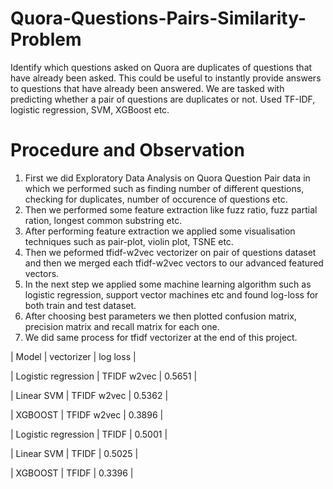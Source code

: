 # Quora-Questions-Pairs-Similarity-Problem
 Identify which questions asked on Quora are duplicates of questions that have already been asked. This could be useful to instantly provide answers to questions that have already been answered. We are tasked with predicting whether a pair of questions are duplicates or not. Used TF-IDF, logistic regression, SVM, XGBoost etc.

# Procedure and Observation
1) First we did Exploratory Data Analysis on Quora Question Pair data in which we performed such as finding number of different questions, checking for duplicates, number of occurence of questions etc. 
2) Then we performed some feature extraction like fuzz ratio, fuzz partial ration, longest common substring etc. 
3) After performing feature extraction we applied some visualisation techniques such as pair-plot, violin plot, TSNE etc. 
4) Then we peformed tfidf-w2vec vectorizer on pair of questions dataset and then we merged each tfidf-w2vec vectors to our advanced featured vectors. 
5) In the next step we applied some machine learning algorithm such as logistic regression, support vector machines etc and found log-loss for both train and test dataset. 
6) After choosing best parameters we then plotted confusion matrix, precision matrix and recall matrix for each one. 
7) We did same process for tfidf vectorizer at the end of this project.


|        Model        |  vectorizer | log loss |

| Logistic regression | TFIDF w2vec |  0.5651  |

|      Linear SVM     | TFIDF w2vec |  0.5362  |

|       XGBOOST       | TFIDF w2vec |  0.3896  |

| Logistic regression |    TFIDF    |  0.5001  |

|      Linear SVM     |    TFIDF    |  0.5025  |

|       XGBOOST       |    TFIDF    |  0.3396  |




